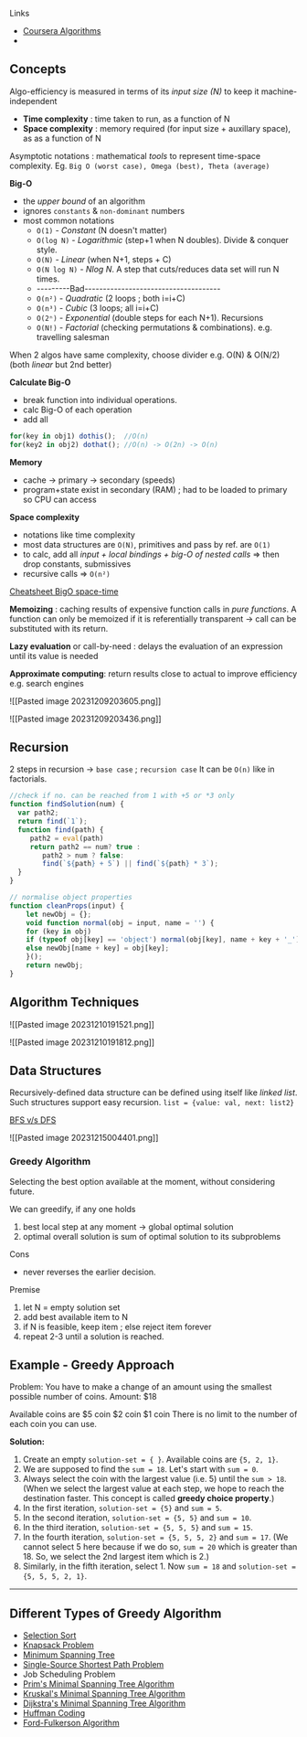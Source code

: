 Links
- [Coursera Algorithms](https://www.coursera.org/specializations/algorithms?action=enroll)
- 

## Concepts

Algo-efficiency is measured in terms of its *input size (N)* to keep it machine-independent
- **Time complexity** : time taken to run, as a function of N
- **Space complexity** : memory required (for input size + auxillary space), as as a function of N

Asymptotic notations : mathematical *tools* to represent time-space complexity. Eg. `Big O (worst case), Omega (best), Theta (average)`

**Big-O** 
- the *upper bound* of an algorithm 
- ignores `constants` & `non-dominant` numbers
- most common notations 
	- `O(1)` - *Constant* (N doesn't matter)
	- `O(log N)` - *Logarithmic* (step+1 when N doubles). Divide & conquer style.
	- `O(N)` - *Linear* (when N+1, steps + C)
	- `O(N log N)` - *Nlog N*. A step that cuts/reduces data set will run N times.
	- ---------Bad-------------------------------------
	- `O(n²)` - *Quadratic* (2 loops ; both i=i+C)
	- `O(n³)` - *Cubic* (3 loops; all i=i+C)
	- `O(2ⁿ)` - *Exponential* (double steps for each N+1). Recursions
	- `O(N!)` - *Factorial* (checking permutations & combinations). e.g. travelling salesman

When 2 algos have same complexity, choose divider e.g. O(N) & O(N/2) (both *linear* but 2nd better)

**Calculate Big-O**
- break function into individual operations.
- calc Big-O of each operation
- add all

```jsx
for(key in obj1) dothis();  //O(n)
for(key2 in obj2) dothat(); //O(n) -> O(2n) -> O(n)
```


**Memory**
- cache -> primary -> secondary (speeds)
- program+state exist in secondary (RAM) ; had to be loaded to primary so CPU can access

**Space complexity**
- notations like time complexity 
- most data structures are `O(N)`, primitives and pass by ref. are `O(1)`
- to calc, add all *input + local bindings + big-O of nested calls* => then drop constants, submissives
- recursive calls => `O(n²)`


[Cheatsheet BigO space-time](https://www.bigocheatsheet.com/)

**Memoizing** : caching results of expensive function calls in *pure functions*. A function can only be memoized if it is referentially transparent -> call can be substituted with its return.

**Lazy evaluation** or call-by-need : delays the evaluation of an expression until its value is needed 

**Approximate computing**: return results close to actual to improve efficiency e.g. search engines

![[Pasted image 20231209203605.png]]

![[Pasted image 20231209203436.png]]


## Recursion

2 steps in recursion -> `base case` ; `recursion case`
It can be `O(n)` like in factorials.

```jsx
//check if no. can be reached from 1 with +5 or *3 only
function findSolution(num) {
  var path2;
  return find(`1`);
  function find(path) {
     path2 = eval(path)
     return path2 == num? true : 
        path2 > num ? false:
        find(`${path} + 5`) || find(`${path} * 3`);
  }
}
```

```jsx
// normalise object properties
function cleanProps(input) {
	let newObj = {};
	void function normal(obj = input, name = '') {
	for (key in obj)
	if (typeof obj[key] == 'object') normal(obj[key], name + key + '_');
	else newObj[name + key] = obj[key];
	}();
	return newObj;
}
```


## Algorithm Techniques

![[Pasted image 20231210191521.png]]

![[Pasted image 20231210191812.png]]

## Data Structures

Recursively-defined data structure can be defined using itself like *linked list*. Such structures support easy recursion.
`list = {value: val, next: list2}`

[BFS v/s DFS](https://stackoverflow.com/questions/3332947/what-are-the-practical-factors-to-consider-when-choosing-between-depth-first-sea)

![[Pasted image 20231215004401.png]]


### Greedy Algorithm

Selecting the best option available at the moment, without considering future.

We can greedify, if any one holds
1. best local step at any moment -> global optimal solution
2. optimal overall solution is sum of optimal solution to its subproblems 

Cons
- never reverses the earlier decision. 
 
Premise 
1. let N = empty solution set
2. add best available item to N
3. if N is feasible, keep item ; else reject item forever
4. repeat 2-3 until a solution is reached.

## Example - Greedy Approach

Problem: You have to make a change of an amount using the smallest possible number of coins.
Amount: $18

Available coins are
  $5 coin
  $2 coin
  $1 coin
There is no limit to the number of each coin you can use.

**Solution:**

1. Create an empty `solution-set = { }`. Available coins are `{5, 2, 1}`.
2. We are supposed to find the `sum = 18`. Let's start with `sum = 0`.
3. Always select the coin with the largest value (i.e. 5) until the `sum > 18`. (When we select the largest value at each step, we hope to reach the destination faster. This concept is called **greedy choice property**.)
4. In the first iteration, `solution-set = {5}` and `sum = 5`.
5. In the second iteration, `solution-set = {5, 5}` and `sum = 10`.
6. In the third iteration, `solution-set = {5, 5, 5}` and `sum = 15`.
7. In the fourth iteration, `solution-set = {5, 5, 5, 2}` and `sum = 17`. (We cannot select 5 here because if we do so, `sum = 20` which is greater than 18. So, we select the 2nd largest item which is 2.)
8. Similarly, in the fifth iteration, select 1. Now `sum = 18` and `solution-set = {5, 5, 5, 2, 1}`.

---

## Different Types of Greedy Algorithm

- [Selection Sort](https://www.programiz.com/dsa/selection-sort)
- [Knapsack Problem](https://en.wikipedia.org/wiki/Knapsack_problem)
- [Minimum Spanning Tree](https://www.programiz.com/dsa/spanning-tree-and-minimum-spanning-tree)
- [Single-Source Shortest Path Problem](https://en.wikipedia.org/wiki/Shortest_path_problem)
- Job Scheduling Problem
- [Prim's Minimal Spanning Tree Algorithm](https://www.programiz.com/dsa/prim-algorithm)
- [Kruskal's Minimal Spanning Tree Algorithm](https://www.programiz.com/dsa/kruskal-algorithm)
- [Dijkstra's Minimal Spanning Tree Algorithm](https://www.programiz.com/dsa/dijkstra-algorithm)
- [Huffman Coding](https://www.programiz.com/dsa/huffman-coding)
- [Ford-Fulkerson Algorithm](https://www.programiz.com/dsa/ford-fulkerson-algorithm)